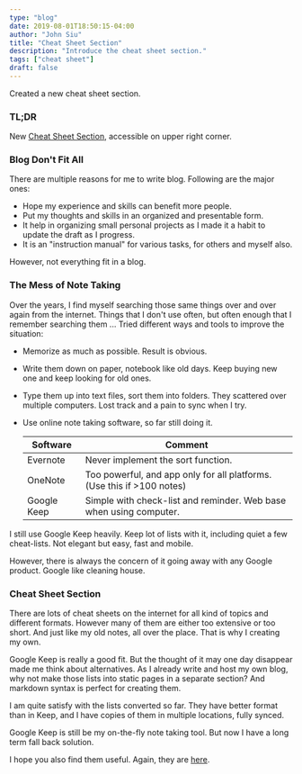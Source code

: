 ```yaml
---
type: "blog"
date: 2019-08-01T18:50:15-04:00
author: "John Siu"
title: "Cheat Sheet Section"
description: "Introduce the cheat sheet section."
tags: ["cheat sheet"]
draft: false
---
```

Created a new cheat sheet section.
<!--more-->

### TL;DR

New [Cheat Sheet Section](/cheatsheet/), accessible on upper right corner.

### Blog Don't Fit All

There are multiple reasons for me to write blog. Following are the major ones:

- Hope my experience and skills can benefit more people.
- Put my thoughts and skills in an organized and presentable form.
- It help in organizing small personal projects as I made it a habit to update the draft as I progress.
- It is an "instruction manual" for various tasks, for others and myself also.

However, not everything fit in a blog.

### The Mess of Note Taking

Over the years, I find myself searching those same things over and over again from the internet. Things that I don't use often, but often enough that I remember searching them ... Tried different ways and tools to improve the situation:

- Memorize as much as possible. Result is obvious.
- Write them down on paper, notebook like old days. Keep buying new one and keep looking for old ones.
- Type them up into text files, sort them into folders. They scattered over multiple computers. Lost track and a pain to sync when I try.
- Use online note taking software, so far still doing it.

    |Software|Comment|
    |---|---|
    Evernote|Never implement the sort function.
    OneNote|Too powerful, and app only for all platforms. (Use this if >100 notes)
    Google Keep|Simple with check-list and reminder. Web base when using computer.

I still use Google Keep heavily. Keep lot of lists with it, including quiet a few cheat-lists. Not elegant but easy, fast and mobile.

However, there is always the concern of it going away with any Google product. Google like cleaning house.

### Cheat Sheet Section

There are lots of cheat sheets on the internet for all kind of topics and different formats. However many of them are either too extensive or too short. And just like my old notes, all over the place. That is why I creating my own.

Google Keep is really a good fit. But the thought of it may one day disappear made me think about alternatives. As I already write and host my own blog, why not make those lists into static pages in a separate section? And markdown syntax is perfect for creating them.

I am quite satisfy with the lists converted so far. They have better format than in Keep, and I have copies of them in multiple locations, fully synced.

Google Keep is still be my on-the-fly note taking tool. But now I have a long term fall back solution.

I hope you also find them useful. Again, they are [here](/cheatsheet/).